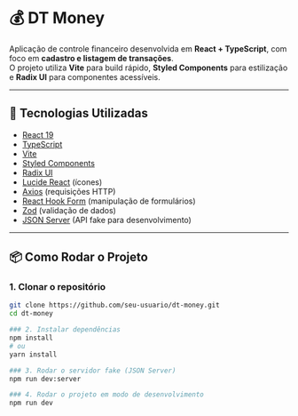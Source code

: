 # 💰 DT Money

Aplicação de controle financeiro desenvolvida em **React + TypeScript**, com foco em **cadastro e listagem de transações**.  
O projeto utiliza **Vite** para build rápido, **Styled Components** para estilização e **Radix UI** para componentes acessíveis.

---

## 🚀 Tecnologias Utilizadas

- [React 19](https://react.dev/)  
- [TypeScript](https://www.typescriptlang.org/)  
- [Vite](https://vitejs.dev/)  
- [Styled Components](https://styled-components.com/)  
- [Radix UI](https://www.radix-ui.com/)  
- [Lucide React](https://lucide.dev/) (ícones)  
- [Axios](https://axios-http.com/) (requisições HTTP)  
- [React Hook Form](https://react-hook-form.com/) (manipulação de formulários)  
- [Zod](https://zod.dev/) (validação de dados)  
- [JSON Server](https://github.com/typicode/json-server) (API fake para desenvolvimento)

---

## 📦 Como Rodar o Projeto

### 1. Clonar o repositório
```bash
git clone https://github.com/seu-usuario/dt-money.git
cd dt-money

### 2. Instalar dependências
npm install
# ou
yarn install

### 3. Rodar o servidor fake (JSON Server)
npm run dev:server

### 4. Rodar o projeto em modo de desenvolvimento
npm run dev









